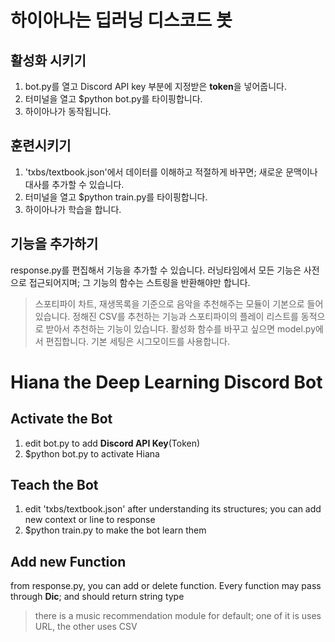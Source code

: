 # 하이아나는 딥러닝 디스코드 봇

## 활성화 시키기
1. bot.py를 열고 Discord API key 부분에 지정받은 **token**을 넣어줍니다. <br />
2. 터미널을 열고 $python bot.py를 타이핑합니다. <br />
3. 하이아나가 동작됩니다.

## 훈련시키기
1. 'txbs/textbook.json'에서 데이터를 이해하고 적절하게 바꾸면; 새로운 문맥이나 대사를 추가할 수 있습니다. <br />
2. 터미널을 열고 $python train.py를 타이핑합니다. <br />
3. 하이아나가 학습을 합니다.

## 기능을 추가하기
response.py를 편집해서 기능을 추가할 수 있습니다. 러닝타임에서 모든 기능은 사전으로 접근되어지며; 그 기능의 함수는 스트링을 반환해야만 합니다. <br />
> 스포티파이 차트, 재생목록을 기준으로 음악을 추천해주는 모듈이 기본으로 들어있습니다. 정해진 CSV를 추천하는 기능과 스포티파이의 플레이 리스트를 동적으로 받아서 추천하는 기능이 있습니다.
> 활성화 함수를 바꾸고 싶으면 model.py에서 편집합니다. 기본 세팅은 시그모이드를 사용합니다.

# Hiana the Deep Learning Discord Bot

## Activate the Bot
1. edit bot.py to add **Discord API Key**(Token)
2. $python bot.py to activate Hiana

## Teach the Bot
1. edit 'txbs/textbook.json' after understanding its structures; you can add new context or line to response
2. $python train.py to make the bot learn them

## Add new Function
from response.py, you can add or delete function. Every function may pass through **Dic**; and should return string type
> there is a music recommendation module for default; one of it is uses URL, the other uses CSV
